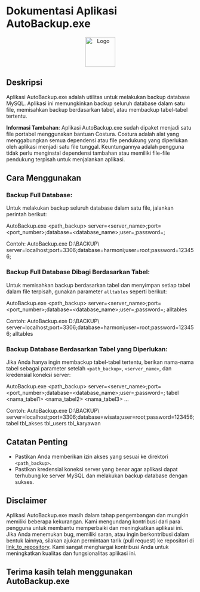 # Dokumentasi Aplikasi AutoBackup.exe

<!-- Menggunakan ikon sebagai logo -->
<p align="center">
  <img src="icon.ico" alt="Logo" width="80" height="80">
</p>

## Deskripsi

Aplikasi AutoBackup.exe adalah utilitas untuk melakukan backup database MySQL. Aplikasi ini memungkinkan backup seluruh database dalam satu file, memisahkan backup berdasarkan tabel, atau membackup tabel-tabel tertentu.

**Informasi Tambahan**:
Aplikasi AutoBackup.exe sudah dipaket menjadi satu file portabel menggunakan bantuan Costura. Costura adalah alat yang menggabungkan semua dependensi atau file pendukung yang diperlukan oleh aplikasi menjadi satu file tunggal. Keuntungannya adalah pengguna tidak perlu menginstal dependensi tambahan atau memiliki file-file pendukung terpisah untuk menjalankan aplikasi.

## Cara Menggunakan

### Backup Full Database:

Untuk melakukan backup seluruh database dalam satu file, jalankan perintah berikut:

AutoBackup.exe <path_backup> server=<server_name>;port=<port_number>;database=<database_name>;user=<username>;password=<password>;

Contoh:
AutoBackup.exe D:\BACKUP\ server=localhost;port=3306;database=harmoni;user=root;password=123456;

### Backup Full Database Dibagi Berdasarkan Tabel:

Untuk memisahkan backup berdasarkan tabel dan menyimpan setiap tabel dalam file terpisah, gunakan parameter `alltables` seperti berikut:

AutoBackup.exe <path_backup> server=<server_name>;port=<port_number>;database=<database_name>;user=<username>;password=<password>; alltables

Contoh:
AutoBackup.exe D:\BACKUP\ server=localhost;port=3306;database=harmoni;user=root;password=123456; alltables

### Backup Database Berdasarkan Tabel yang Diperlukan:

Jika Anda hanya ingin membackup tabel-tabel tertentu, berikan nama-nama tabel sebagai parameter setelah `<path_backup>`, `<server_name>`, dan kredensial koneksi server:

AutoBackup.exe <path_backup> server=<server_name>;port=<port_number>;database=<database_name>;user=<username>;password=<password>; tabel <nama_tabel1> <nama_tabel2> <nama_tabel3> ...

Contoh:
AutoBackup.exe D:\BACKUP\ server=localhost;port=3306;database=wisata;user=root;password=123456; tabel tbl_akses tbl_users tbl_karyawan

## Catatan Penting

- Pastikan Anda memberikan izin akses yang sesuai ke direktori `<path_backup>`.
- Pastikan kredensial koneksi server yang benar agar aplikasi dapat terhubung ke server MySQL dan melakukan backup database dengan sukses.

## Disclaimer

Aplikasi AutoBackup.exe masih dalam tahap pengembangan dan mungkin memiliki beberapa kekurangan. Kami mengundang kontribusi dari para pengguna untuk membantu memperbaiki dan meningkatkan aplikasi ini. Jika Anda menemukan bug, memiliki saran, atau ingin berkontribusi dalam bentuk lainnya, silakan ajukan permintaan tarik (pull request) ke repositori di [link_to_repository](link_to_repository). Kami sangat menghargai kontribusi Anda untuk meningkatkan kualitas dan fungsionalitas aplikasi ini.

## Terima kasih telah menggunakan AutoBackup.exe